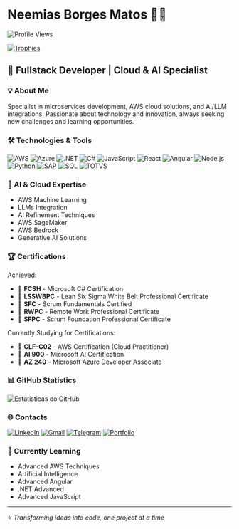 # Neemias Borges Matos 👨‍💻

![Profile Views](https://komarev.com/ghpvc/?username=Neemoasb&color=0e75b6&style=flat-square)

[![Trophies](https://github-profile-trophy.vercel.app/?username=NeemiasBorges&theme=onedark&column=4&margin-w=15&margin-h=15&no-frame=true&title=MultiLanguage,Commits,Experience,Repositories)](https://github.com/ryo-ma/github-profile-trophy)

## 🚀 Fullstack Developer | Cloud & AI Specialist

### 💡 About Me
Specialist in microservices development, AWS cloud solutions, and AI/LLM integrations. Passionate about technology and innovation, always seeking new challenges and learning opportunities.

### 🛠️ Technologies & Tools
![AWS](https://img.shields.io/badge/Amazon_AWS-232F3E?style=for-the-badge&logo=amazon-aws&logoColor=white)
![Azure](https://img.shields.io/badge/Microsoft_Azure-0089D6?style=for-the-badge&logo=microsoft-azure&logoColor=white)
![.NET](https://img.shields.io/badge/.NET-512BD4?style=for-the-badge&logo=dotnet&logoColor=white)
![C#](https://img.shields.io/badge/C%23-239120?style=for-the-badge&logo=c-sharp&logoColor=white)
![JavaScript](https://img.shields.io/badge/JavaScript-F7DF1E?style=for-the-badge&logo=javascript&logoColor=black)
![React](https://img.shields.io/badge/React-20232A?style=for-the-badge&logo=react&logoColor=61DAFB)
![Angular](https://img.shields.io/badge/Angular-DD0031?style=for-the-badge&logo=angular&logoColor=white)
![Node.js](https://img.shields.io/badge/Node.js-43853D?style=for-the-badge&logo=node.js&logoColor=white)
![Python](https://img.shields.io/badge/Python-3776AB?style=for-the-badge&logo=python&logoColor=white)
![SAP](https://img.shields.io/badge/SAP-0FAAFF?style=for-the-badge&logo=sap&logoColor=white)
![SQL](https://img.shields.io/badge/SQL-4479A1?style=for-the-badge&logo=sql&logoColor=white)
![TOTVS](https://img.shields.io/badge/TOTVS_Protheus-0089D6?style=for-the-badge&logo=totvs&logoColor=white)

### 🧠 AI & Cloud Expertise
- AWS Machine Learning
- LLMs Integration
- AI Refinement Techniques
- AWS SageMaker
- AWS Bedrock
- Generative AI Solutions

### 🏆 Certifications
Achieved:
- 🔹 **FCSH** - Microsoft C# Certification
- 🔹 **LSSWBPC** - Lean Six Sigma White Belt Professional Certificate
- 🔹 **SFC** - Scrum Fundamentals Certified
- 🔹 **RWPC** - Remote Work Professional Certificate
- 🔹 **SFPC** - Scrum Foundation Professional Certificate

Currently Studying for Certifications:
- 🔸 **CLF-C02** - AWS Certification (Cloud Practitioner)
- 🔸 **AI 900** - Microsoft AI Certification
- 🔸 **AZ 240** - Microsoft Azure Developer Associate

### 📊 GitHub Statistics
![Estatísticas do GitHub](https://github-readme-stats.vercel.app/api?username=NeemiasBorges&theme=radical&show_icons=true)

### 🌐 Contacts
[![LinkedIn](https://img.shields.io/badge/LinkedIn-0077B5?style=for-the-badge&logo=linkedin&logoColor=white)](https://www.linkedin.com/in/neemias-borges/)
[![Gmail](https://img.shields.io/badge/Gmail-D14836?style=for-the-badge&logo=gmail&logoColor=white)](mailto:neemiasb.dev@gmail.com)
[![Telegram](https://img.shields.io/badge/Telegram-2CA5E0?style=for-the-badge&logo=telegram&logoColor=white)](https://t.me/+ajambfnc06xiODJh/)
[![Portfolio](https://img.shields.io/badge/Portfolio-000000?style=for-the-badge&logo=About.me&logoColor=white)](https://neemiasborges.github.io/portfolio/)

### 🌱 Currently Learning
- Advanced AWS Techniques
- Artificial Intelligence
- Advanced Angular
- .NET Advanced
- Advanced JavaScript

---
⭐ *Transforming ideas into code, one project at a time*
